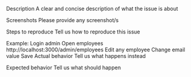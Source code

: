 Description
A clear and concise description of what the issue is about

Screenshots
Please provide any screenshot/s

Steps to reproduce
Tell us how to reproduce this issue

Example:
Login admin
Open employees http://localhost:3000/admin/employees
Edit any employee
Change email value
Save
Actual behavior
Tell us what happens instead

Expected behavior
Tell us what should happen